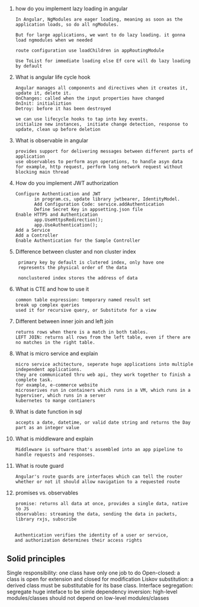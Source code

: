 1. how do you implement lazy loading in angular

       In Angular, NgModules are eager loading, meaning as soon as the application loads, so do all ngModules.
       
       But for large applications, we want to do lazy loading. it gonna load ngmodules when we needed
       
       route configuration use loadChildren in appRoutingModule 
       
       Use ToList for immediate loading else Ef core will do lazy loading by default
       
2. What is angular life cycle hook

       Angular manages all components and directives when it creates it, update it, delete it.
       OnChanges: called when the input properties have changed
       OnInit: initializtion
       Detroy: before it has been destroyed
 
       we can use lifecycle hooks to tap into key events. 
       initialize new instances,  initiate change detection, response to update, clean up before deletion
      
  
3. What is observable in angular 

       provides support for delivering messages between different parts of application
       use observables to perform asyn operations, to handle asyn data
       for example, http request, perform long network request without blocking main thread

4. How do you implement JWT authorization

       Configure Authentication and JWT
              in program.cs, update library jwtbearer, IdentityModel.
              Add Configuration Code: service.addAuthentication
              Define Secret Key in appsetting.json file
       Enable HTTPS and Authentication
              app.UseHttpsRedirection();
              app.UseAuthentication();
       Add a Service
       Add a Controller
       Enable Authentication for the Sample Controller


5. Difference between cluster and non cluster index
        
        primary key by default is clutered index, only have one
        represents the physical order of the data
        
        nonclustered index stores the address of data
        
6. What is CTE and how to use it 

       common table expression: temporary named result set 
       break up complex queries
       used it for recursive query, or Substitute for a view

7. Different between inner join and left join

       returns rows when there is a match in both tables.
       LEFT JOIN: returns all rows from the left table, even if there are no matches in the right table.

8. What is micro service and explain


       micro service achitecture, seperate huge applications into multiple independent applications.
       they are communicated thru web api, they work together to finish a complete task.
       for example, e-commerce website 
       microserives run in containers which runs in a VM, which runs in a hyperviser, which runs in a server
       kubernetes to mange contianers
       
9. What is date function in sql

       accepts a date, datetime, or valid date string and returns the Day part as an integer value
       
10. What is middleware and explain 

        Middleware is software that's assembled into an app pipeline to handle requests and responses. 

11. What is route guard
       
        Angular's route guards are interfaces which can tell the router whether or not it should allow navigation to a requested route
        
12. promises vs. observables
       
        promise: returns all data at once, provides a single data, native to JS
        observables: streaming the data, sending the data in packets, library rxjs, subscribe
## 

       Authentication verifies the identity of a user or service,
       and authorization determines their access rights
       
       
       
       
## Solid principles
Single responsibility: one class have only one job to do
Open-closed: a class is open for extension and closed for modification
Liskov substitution: a derived class must be substitutable for its base class.
Interface segregation: segregate huge inteface to be simle
dependency inversion: high-level modules/classes should not depend on low-level modules/classes

